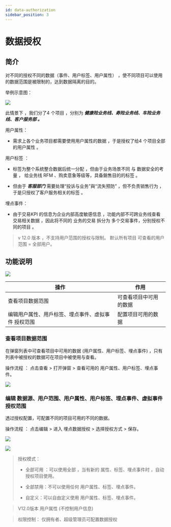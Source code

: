 ```yaml
---
id: data-authorization
sidebar_position: 3
---
```


# 数据授权

## 简介[](#jian-jie)

对不同的授权不同的数据（事件、用户标签、用户属性） ，使不同项目可以使用的数据范围是被限制的，达到数据隔离的目的。

举例示意图：

![](/img/assets-M2qbZInaXgdm8kkNosp-MMtsNVauG-I9X8H6e_w-MMtsQVw106rjldQRveS2020%20Q3%20%E7%89%88%20Copy%208.png)

此情景下 ，我们分了4 个项目 ，分别为 **_健康险业务线、寿险业务线、车险业务线、客户服务部 。_**

用户属性：

* 需求上各个业务项目都需要使用用户属性的数据 ，于是授权了给4 个项目全部的用户属性 。

用户标签 ：

* 标签为整个系统整合数据后统一分配 ，但由于业务场景不同 与 数据安全的考量 ， 给业务线 RFM 、购卖意象等级等，具备銷售目的的标签 。
    
* 但由于 _**客服部门**_ 需要处理“投诉与业务”與“流失预防” ，但不负责销售行为 ，于是只授权了客户服务相关的标签 。

埋点事件：

* 由于交易KPI 的信息为企业内部高度敏感信息 ，功能内部不可跨业务线查看 交易相关数据 ，因此将不同的 业务的交易 拆分为 多个交易事件，分别授权不同的项目 。
    
> v 12.0 版本 ，不支持用户范围的授权与限制。 默认所有项目 可查看的用户范围 = 全部用户。


## 功能说明[](#gong-neng-shuo-ming)

![](/img/assets-M2qbZInaXgdm8kkNosp-MdH-kQRsk-7EGLrJHVq-MdH09rILiCKAWD-1DpKimage.png)

| 操作  | 作用  |
| --- | --- |
| 查看项目数据范围 | 可查看项目中可用的数据 |
| 编辑用户属性、用戶标签、埋点事件、虚拟事件 授权范围 | 配置项目可用的数据 |


### 查看项目数据范围[](#cha-kan-xiang-mu-shu-ju-fan-wei)

在弹窗列表中可查看项目中可用的数据 (用户属性、用户标签、埋点事件) ，只有列表中被授权的数据可在项目中被使用与查看。

操作流程 ： 点击查看 > 打开弹窗 > 查看可用的 用户属性、用户标签、埋点事件。

![](/img/assets-M2qbZInaXgdm8kkNosp-MkHBnQw9E0sdmYDJiDL-MkHBtAiMI7dZ8YT-CMnimage.png)


### 编辑 数据源、用户范围、用户属性、用户标签、埋点事件、虚拟事件 授权范围[](#bian-ji-shu-ju-yuan-yong-hu-fan-wei-yong-hu-shu-xing-yong-hu-biao-qian-mai-dian-shi-jian-xu-ni-shi-jian-shou-quan-fan-wei)

透过授权配置，可配置不同的项目可用的不同的数据。

操作流程 ： 点击编辑 > 进入 埋点数据授权 > 选择授权方式 > 保存。

![](/img/assets-M2qbZInaXgdm8kkNosp-MkHBnQw9E0sdmYDJiDL-MkHBynxJw5xZA7SmG7himage.png)

![](/img/assets-M2qbZInaXgdm8kkNosp-MkHBnQw9E0sdmYDJiDL-MkHC1x4XEDlxqxwmKkIimage.png)

> 授权模式：
> 
> * 全部可用 ：可以使用全部 ，当有新的 属性、标签、埋点事件时 ，自动授权项目使用。
> 
> * 全部禁用：不可以使用任何 用户属性、标签、埋点事件。 
> 
> * 自定义：可以自由定义使用 用户属性、标签、埋点事件。

> V12.0版本 用户属性 (不控制用户信息)

> 权限控制： 仅拥有者、超级管理员可配置数据授权
